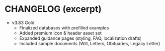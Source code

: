 # CHANGELOG (excerpt)
- v3.83 Gold
  - Finalized databases with prefilled examples
  - Added premium icon & header asset set
  - Expanded guidance pages (styling, FAQ, localization drafts)
  - Included sample documents (Will, Letters, Obituaries, Legacy Letter)
